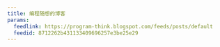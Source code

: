 ```yaml
---
title: 编程随想的博客
params:
  feedlink: https://program-think.blogspot.com/feeds/posts/default
  feedid: 8712262b431133409696257e3be25e29
---
```

